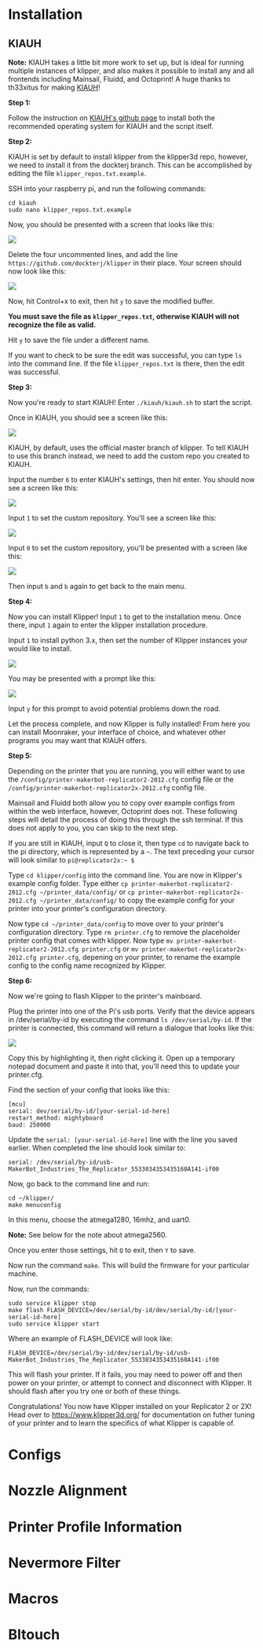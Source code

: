 # Installation

## KIAUH

**Note:** KIAUH takes a little bit more work to set up, but is ideal for running
multiple instances of klipper, and also makes it possible to install any and
all frontends including Mainsail, Fluidd, and Octoprint! A huge thanks to
th33xitus for making [KIAUH](https://github.com/th33xitus/kiauh)!

**Step 1:**

Follow the instruction on [KIAUH's github page](https://github.com/th33xitus/kiauh#--%EF%B8%8F-instructions-) to install both the recommended operating
system for KIAUH and the script itself.

**Step 2:**

KIAUH is set by default to install klipper from the klipper3d repo, however, we
need to install it from the dockterj branch. This can be accomplished by editing
the file `klipper_repos.txt.example`.

SSH into your raspberry pi, and run the following commands:
```
cd kiauh
sudo nano klipper_repos.txt.example
```
Now, you should be presented with a screen that looks like this:

![](https://i.imgur.com/kWNYJNQ.png)

Delete the four uncommented lines, and add the line `https://github.com/dockterj/klipper` in their place.
Your screen should now look like this:

![](https://i.imgur.com/UTat7JL.png)

Now, hit Control+x to exit, then hit `y` to save the modified buffer.

**You must save the file as `klipper_repos.txt`, otherwise KIAUH will not recognize the file as valid.**

Hit `y` to save the file under a different name.

If you want to check to be sure the edit was successful, you can type `ls` into the command line. If the
file `klipper_repos.txt` is there, then the edit was successful.

**Step 3:**

Now you're ready to start KIAUH! Enter `./kiauh/kiauh.sh` to start the script.

Once in KIAUH, you should see a screen like this:

![](https://i.imgur.com/mJKOZqq.png)

KIAUH, by default, uses the official master branch of klipper. To tell KIAUH to
use this branch instead, we need to add the custom repo you created to KIAUH.

Input the number `6` to enter KIAUH's settings, then hit enter. 
You should now see a screen like this:

![](https://i.imgur.com/AMtFrQm.png)

Input `1` to set the custom repository. You'll see a screen like this:

![](https://i.imgur.com/w1uRnS1.png)

Input `0` to set the custom repository, you'll be presented with a screen like this:

![](https://i.imgur.com/0CWf11R.png)

Then input `b` and `b` again to get back to the main menu.

**Step 4:**

Now you can install Klipper! Input `1` to get to the installation menu. Once there,
input `1` again to enter the klipper installation procedure.

Input `1` to install python 3.x, then set the number of Klipper instances your would
like to install.

![](https://i.imgur.com/lEuWk4T.png)

You may be presented with a prompt like this:

![](https://i.imgur.com/mHdaWpC.png)

Input `y` for this prompt to avoid potential problems down the road.

Let the process complete, and now Klipper is fully installed! From here you can
install Moonraker, your interface of choice, and whatever other programs you may want 
that KIAUH offers.

**Step 5:**

Depending on the printer that you are running, you will either want to use the
`/config/printer-makerbot-replicator2-2012.cfg` config file or the
`/config/printer-makerbot-replicator2x-2012.cfg` config file.

Mainsail and Fluidd both allow you to copy over example configs from
within the web interface, however, Octoprint does not. These following steps
will detail the process of doing this through the ssh terminal. If this does
not apply to you, you can skip to the next step.
    
If you are still in KIAUH, input `Q` to close it, then type `cd` to navigate
back to the pi directory, which is represented by a `~`. The text preceding
your cursor will look similar to `pi@replicator2x:~ $`
    
Type `cd klipper/config` into the command line. You are now in Klipper's example
config folder. Type either `cp printer-makerbot-replicator2-2012.cfg ~/printer_data/config/`
or `cp printer-makerbot-replicator2x-2012.cfg ~/printer_data/config/` to copy the example
config for your printer into your printer's configuration directory.
    
Now type `cd ~/printer_data/config` to move over to your printer's configuration directory.
Type `rm printer.cfg` to remove the placeholder printer config that comes with klipper. Now
type `mv printer-makerbot-replicator2-2012.cfg printer.cfg` or 
`mv printer-makerbot-replicator2x-2012.cfg printer.cfg`, depening on your printer, to rename
the example config to the config name recognized by Klipper.

**Step 6:**

Now we're going to flash Klipper to the printer's mainboard.
    
Plug the printer into one of the Pi's usb ports. Verify that the device
appears in /dev/serial/by-id by executing the command `ls /dev/serial/by-id`.
If the printer is connected, this command will return a dialogue that looks like
this:

![](https://i.imgur.com/zxS6FMs.png)

Copy this by highlighting it, then right clicking it. Open up a temporary notepad document
and paste it into that, you'll need this to update your printer.cfg.

Find the section of your config that looks like this:
```
[mcu]
serial: dev/serial/by-id/[your-serial-id-here]
restart_method: mightyboard
baud: 250000
```

Update the `serial: [your-serial-id-here]` line with the line you saved earlier.
When completed the line should look similar to:
```
serial: /dev/serial/by-id/usb-MakerBot_Industries_The_Replicator_5533034353435160A141-if00
```
    
Now, go back to the command line and run:
```
cd ~/klipper/
make menuconfig
```
   
In this menu, choose the atmega1280, 16mhz, and uart0.

**Note:** See below for the note about atmega2560.
    
Once you enter those settings, hit `Q` to exit, then `Y` to save.
    
Now run the command `make`. This will build the firmware for your
particular machine.
    
Now, run the commands:
```
sudo service klipper stop
make flash FLASH_DEVICE=/dev/serial/by-id/dev/serial/by-id/[your-serial-id-here]
sudo service klipper start
```
Where an example of FLASH_DEVICE will look like:
```
FLASH_DEVICE=/dev/serial/by-id/dev/serial/by-id/usb-MakerBot_Industries_The_Replicator_5533034353435160A141-if00
```
This will flash your printer. If it fails, you may need to power off and then power on your printer,
or attempt to connect and disconnect with Klipper. It should flash after you try one or both of these things.

Congratulations! You now have Klipper installed on your Replicator 2 or 2X!
Head over to https://www.klipper3d.org/ for documentation on futher tuning
of your printer and to learn the specifics of what Klipper is capable of.

# Configs

# Nozzle Alignment

# Printer Profile Information

# Nevermore Filter

# Macros

# Bltouch